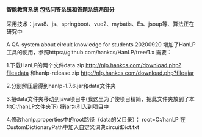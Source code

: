 #### **智能教育系统 包括问答系统和答题系统两部分**

采用技术：java8、js、springboot、vue2、mybatis、Es、jsoup等、算法正在研究中

A QA-system about circuit knowledge for students
20200920 增加了HanLP工具的使用，参照https://github.com/hankcs/HanLP/tree/1.x
需要：

1.下载HanLP的两个文件data.zip
http://nlp.hankcs.com/download.php?file=data
和hanlp-release.zip
http://nlp.hankcs.com/download.php?file=jar

2.分别解压后得到hanlp-1.7.6.jar和data文件夹

3.把data文件夹移动到java项目中(我这里为了使项目精简，把此文件夹放到了本地C:/hanLP文件夹下)
将jar包引入到项目中

4.修改hanlp.properties中的root路径（data的父目录）：
root=C:/hanLP
在CustomDictionaryPath中加入自定义词典circuitDict.txt

